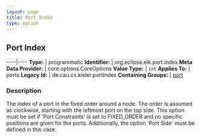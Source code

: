 ```yaml
---
layout: page
title: Port Index
type: option
---
```

## Port Index

----|----
**Type:** | programmatic
**Identifier:** | org.eclipse.elk.port.index
**Meta Data Provider:** | core.options.CoreOptions
**Value Type:** | `int`
**Applies To:** | ports
**Legacy Id:** | de.cau.cs.kieler.portIndex
**Containing Groups:** | [port](org-eclipse-elk-port)

### Description

The index of a port in the fixed order around a node. The order is assumed as clockwise, starting with the leftmost port on the top side. This option must be set if 'Port Constraints' is set to FIXED_ORDER and no specific positions are given for the ports. Additionally, the option 'Port Side' must be defined in this case.

